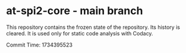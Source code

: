 # at-spi2-core - main branch

This repository contains the frozen state of the repository.
Its history is cleared. It is used only for static code
analysis with Codacy.

Commit Time: 1734395523
